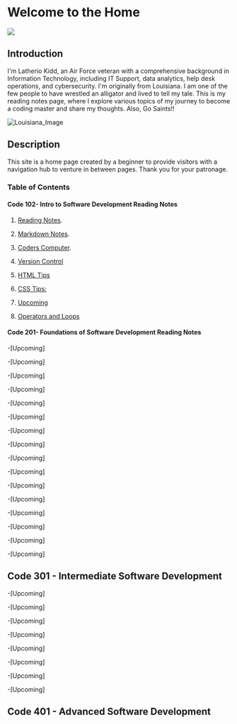 # Welcome to the  Home

![
](Home.jpg)

## Introduction

I'm Latherio Kidd, an Air Force veteran with a comprehensive background in Information Technology, including IT Support,
data analytics, help desk operations, and cybersecurity. I'm originally from Louisiana. I am one of the few people to have wrestled an alligator and lived to tell my tale. This is my reading notes page, where I explore various topics of my journey to become a coding master and share my thoughts. Also, Go Saints!!

![Louisiana_Image](https://github.com/LatherioK0818/reading-notes/assets/80198308/b0de4798-6ebb-4b64-80a3-f92b27dcf924)

## Description

This site is  a home page created by a beginner to provide visitors with a navigation hub to venture in between pages. Thank you for your patronage.

### Table of Contents

#### Code 102- Intro to Software Development Reading Notes

1. [Reading Notes](https://latheriok0818.github.io/reading-notes/).

2. [Markdown Notes](https://latheriok0818.github.io//reading-notes/markdown).

3. [Coders Computer](https://latheriok0818.github.io/reading-notes/coderscomputer).

4. [Version Control](https://latheriok0818.github.io/reading-notes/versionControlTip)

5. [HTML Tips](LatherioK0818.github.io/reading-notes/html)

6. [CSS Tips:](LatherioK0818.github.io/reading-notes/css)

7. [Upcoming]()

8. [Operators and Loops](LatherioK0818.github.io/reading-notes/class8notes)

#### Code 201- Foundations of Software Development Reading Notes

-[Upcoming]

-[Upcoming]

-[Upcoming]

-[Upcoming]

-[Upcoming]

-[Upcoming]

-[Upcoming]

-[Upcoming]

-[Upcoming]

-[Upcoming]

-[Upcoming]

-[Upcoming]

-[Upcoming]

-[Upcoming]

-[Upcoming]

-[Upcoming]

## Code 301 - Intermediate Software Development

 -[Upcoming]

-[Upcoming]

-[Upcoming]

-[Upcoming]

-[Upcoming]

-[Upcoming]

-[Upcoming]

-[Upcoming]

## Code 401 - Advanced Software Development
